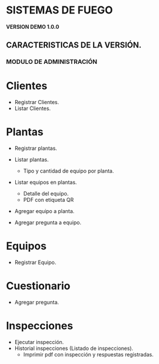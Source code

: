 # __SISTEMAS DE FUEGO__
#### VERSION DEMO 1.0.0



## CARACTERISTICAS DE LA VERSIÓN.

### MODULO DE ADMINISTRACIÓN

Clientes
==========

+ Registrar Clientes.
+ Listar Clientes.


Plantas
==========

+ Registrar plantas.

+ Listar plantas.
     * Tipo y cantidad de equipo por planta.

+ Listar equipos en plantas.
   * Detalle del equipo.
   * PDF con etiqueta QR

+ Agregar equipo a planta.

+ Agregar pregunta a equipo. 

Equipos
==========

+ Registrar Equipo.


Cuestionario
==========

+ Agregar pregunta.

Inspecciones
==========

+ Ejecutar inspección.
+ Historial inspecciones (Listado de inspecciones).
    * Imprimir pdf con inspección y respuestas registradas.





